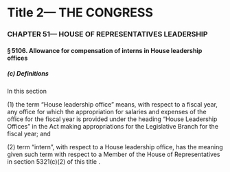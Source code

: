
# Title 2— THE CONGRESS
### CHAPTER 51— HOUSE OF REPRESENTATIVES LEADERSHIP
#### § 5106. Allowance for compensation of interns in House leadership offices
##### (c) Definitions

In this section

(1) the term “House leadership office” means, with respect to a fiscal year, any office for which the appropriation for salaries and expenses of the office for the fiscal year is provided under the heading “House Leadership Offices” in the Act making appropriations for the Legislative Branch for the fiscal year; and

(2) term “intern”, with respect to a House leadership office, has the meaning given such term with respect to a Member of the House of Representatives in section 5321(c)(2) of this title .
